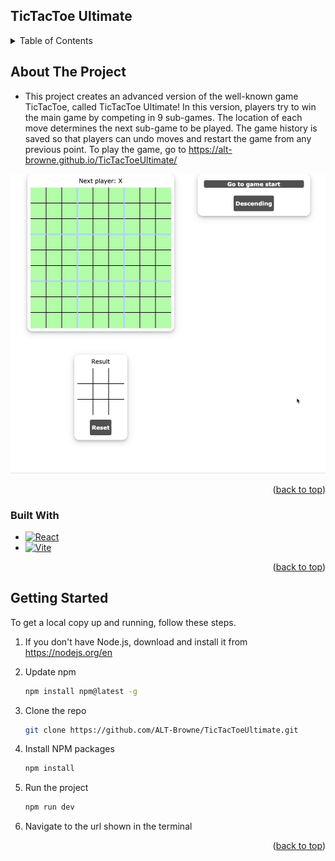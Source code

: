 ## TicTacToe Ultimate

<!-- TABLE OF CONTENTS -->
<details>
  <summary>Table of Contents</summary>
  <ol>
    <li>
      <a href="#about-the-project">About The Project</a>
    </li>
    <li>
      <a href="#built-with">Built With</a>
    </li>
    <li>
      <a href="#getting-started">Getting Started</a>
    </li>
  </ol>
</details>

<!-- ABOUT THE PROJECT -->
## About The Project

* This project creates an advanced version of the well-known game TicTacToe, called TicTacToe Ultimate! In this version, players try to win the main game by competing in 9 sub-games. The location of each move determines the next sub-game to be played. The game history is saved so that players can undo moves and restart the game from any previous point. To play the game, go to https://alt-browne.github.io/TicTacToeUltimate/

![demo](./src/assets/tttu-demo.gif)

<p align="right">(<a href="#tictactoe-ultimate">back to top</a>)</p>

### Built With

* [![React][React-shield]][React-url]
* [![Vite][Vite-shield]][Vite-url]

<p align="right">(<a href="#tictactoe-ultimate">back to top</a>)</p>

<!-- GETTING STARTED -->
## Getting Started

To get a local copy up and running, follow these steps.

1. If you don't have Node.js, download and install it from https://nodejs.org/en

2. Update npm
   ```sh
   npm install npm@latest -g
   ```

3. Clone the repo
   ```sh
   git clone https://github.com/ALT-Browne/TicTacToeUltimate.git
   ```

4. Install NPM packages
   ```sh
   npm install
   ```

5. Run the project
   ```sh
   npm run dev
   ```

6. Navigate to the url shown in the terminal

<p align="right">(<a href="#tictactoe-ultimate">back to top</a>)</p>

<!-- MARKDOWN LINKS & IMAGES -->
<!-- https://www.markdownguide.org/basic-syntax/#reference-style-links -->
[React-shield]: https://img.shields.io/badge/React-20232A?style=for-the-badge&logo=react&logoColor=61DAFB
[React-url]: https://reactjs.org/
[Vite-shield]: https://img.shields.io/badge/vite-%23646CFF.svg?style=for-the-badge&logo=vite&logoColor=white
[Vite-url]: https://vitejs.dev/
